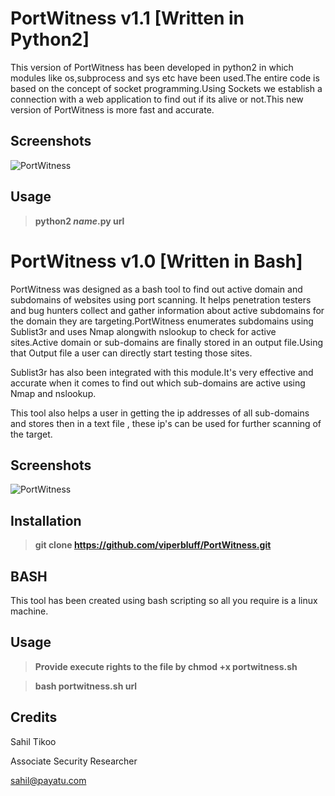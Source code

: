 # PortWitness v1.1 [Written in Python2]

This version of PortWitness has been developed in python2 in which modules like os,subprocess and sys etc have been used.The entire code is based on the concept of socket programming.Using Sockets we establish a connection with a web application to find out if its alive or not.This new version of PortWitness is more fast and accurate.

## Screenshots 

![PortWitness](https://raw.github.com/viperbluff/PortWitness/master/screenshots/portwitnessnew.png)

## Usage 

> **python2 _name_.py url**

# PortWitness v1.0 [Written in Bash]

PortWitness was designed as a bash tool to find out active domain and subdomains of websites using port scanning. It helps penetration testers and bug hunters collect and gather information about active subdomains for the domain they are targeting.PortWitness enumerates subdomains using Sublist3r and uses Nmap alongwith nslookup to check for active sites.Active domain or sub-domains are finally stored in an output file.Using that Output file a user can directly start testing those sites.

Sublist3r has also been integrated with this module.It's very effective and accurate when it comes to find out which sub-domains are active using Nmap and nslookup.

This tool also helps a user in getting the ip addresses of all sub-domains and stores then in a text file , these ip's can be used for further scanning of the target. 

## Screenshots 

![PortWitness](https://raw.github.com/viperbluff/PortWitness/master/screenshots/PortWitness.png)

## Installation 

> **git clone https://github.com/viperbluff/PortWitness.git**

## BASH

This tool has been created using bash scripting so all you require is a linux machine. 

## Usage 

> **Provide execute rights to the file by chmod +x portwitness.sh**

> **bash portwitness.sh url**


## Credits

Sahil Tikoo

Associate Security Researcher 

sahil@payatu.com

